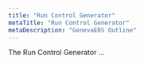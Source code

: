 ```yaml
---
title: "Run Control Generator"
metaTitle: "Run Control Generator"
metaDescription: "GenevaERS Outline"
---
```


The Run Control Generator ...